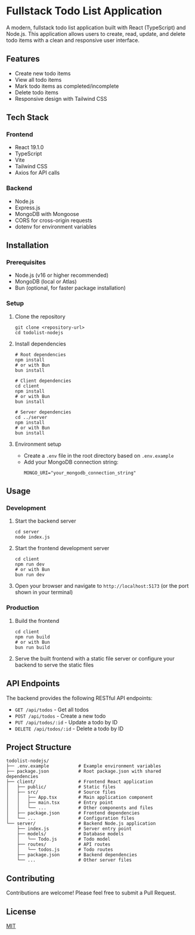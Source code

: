 # Fullstack Todo List Application

A modern, fullstack todo list application built with React (TypeScript) and Node.js. This application allows users to create, read, update, and delete todo items with a clean and responsive user interface.

## Features

- Create new todo items
- View all todo items
- Mark todo items as completed/incomplete
- Delete todo items
- Responsive design with Tailwind CSS

## Tech Stack

### Frontend
- React 19.1.0
- TypeScript
- Vite
- Tailwind CSS
- Axios for API calls

### Backend
- Node.js
- Express.js
- MongoDB with Mongoose
- CORS for cross-origin requests
- dotenv for environment variables

## Installation

### Prerequisites
- Node.js (v16 or higher recommended)
- MongoDB (local or Atlas)
- Bun (optional, for faster package installation)

### Setup

1. Clone the repository
   ```
   git clone <repository-url>
   cd todolist-nodejs
   ```

2. Install dependencies
   ```
   # Root dependencies
   npm install
   # or with Bun
   bun install

   # Client dependencies
   cd client
   npm install
   # or with Bun
   bun install

   # Server dependencies
   cd ../server
   npm install
   # or with Bun
   bun install
   ```

3. Environment setup
   - Create a `.env` file in the root directory based on `.env.example`
   - Add your MongoDB connection string:
     ```
     MONGO_URI="your_mongodb_connection_string"
     ```

## Usage

### Development

1. Start the backend server
   ```
   cd server
   node index.js
   ```

2. Start the frontend development server
   ```
   cd client
   npm run dev
   # or with Bun
   bun run dev
   ```

3. Open your browser and navigate to `http://localhost:5173` (or the port shown in your terminal)

### Production

1. Build the frontend
   ```
   cd client
   npm run build
   # or with Bun
   bun run build
   ```

2. Serve the built frontend with a static file server or configure your backend to serve the static files

## API Endpoints

The backend provides the following RESTful API endpoints:

- `GET /api/todos` - Get all todos
- `POST /api/todos` - Create a new todo
- `PUT /api/todos/:id` - Update a todo by ID
- `DELETE /api/todos/:id` - Delete a todo by ID

## Project Structure

```
todolist-nodejs/
├── .env.example           # Example environment variables
├── package.json           # Root package.json with shared dependencies
├── client/                # Frontend React application
│   ├── public/            # Static files
│   ├── src/               # Source files
│   │   ├── App.tsx        # Main application component
│   │   ├── main.tsx       # Entry point
│   │   └── ...            # Other components and files
│   ├── package.json       # Frontend dependencies
│   └── ...                # Configuration files
└── server/                # Backend Node.js application
    ├── index.js           # Server entry point
    ├── models/            # Database models
    │   └── Todo.js        # Todo model
    ├── routes/            # API routes
    │   └── todos.js       # Todo routes
    ├── package.json       # Backend dependencies
    └── ...                # Other server files
```

## Contributing

Contributions are welcome! Please feel free to submit a Pull Request.

## License

[MIT](LICENSE)